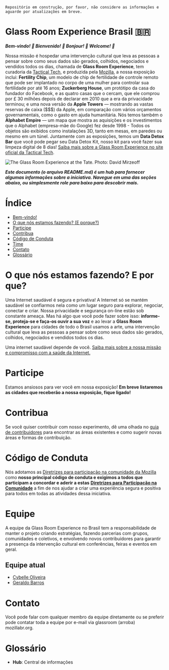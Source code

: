 ```
Repositório em construção, por favor, não considere as informações e aguarde por atualizações em breve.
```
# Glass Room Experience Brasil 🇧🇷
***Bem-vindo! 🎉 Bienvenido! 🌟 Bonjour! 🎊 Welcome! 🎈***

Nossa missão é hospedar uma intervenção cultural que leva as pessoas a pensar sobre como seus dados são gerados, colhidos, negociados e vendidos todos os dias, chamada de **Glass Room Experience**, tem curadoria da [Tactical Tech](https://tacticaltech.org), e produzida pela [Mozilla](https://mozilla.org), a nossa exposição inclui: **Fertility Chip**, um modelo de chip de fertilidade de controle remoto que pode ser implantado no corpo de uma mulher para controlar sua fertilidade por até 16 anos; **Zuckerberg House**, um protótipo da casa do fundador do Facebook, e as quatro casas que o cercam, que ele comprou por £ 30 milhões depois de declarar em 2010 que a era da privacidade terminou; e uma nova versão da **Apple Towers** — mostrando as vastas reservas de caixa ($$$) da Apple, em comparação com vários orçamentos governamentais, como o gasto em ajuda humanitária. Nós temos também o **Alphabet Empire** — um mapa que mostra as aquisições e os investimentos que o Alphabet (empresa-mãe do Google) fez desde 1998 - Todos os objetos são exibidos como instalações 3D, tanto em mesas, em paredes ou mesmo em um túnel. Juntamente com as exposições, temos um **Data Detox Bar** que você pode pegar seu Data Detox Kit, nosso kit para você fazer sua limpeza digital de 8 dias! [Saiba mais sobre a Glass Room Experience no site oficial da Tactical Tech](https://tacticaltech.org/pages/the-glass-room-experience/).

![The Glass Room Experience at the Tate. Photo: David Mirzeoff](https://tacticaltech.org/media/pages/glass-room-experience-davidmirzoeff.JPG)

***Este documento (o arquivo README.md) é um hub para fornecer algumas informações sobre a iniciativa. Navegue em uma das seções abaixo, ou simplesmente role para baixo para descobrir mais.***

# Índice
* [Bem-vindo!](#glass-room-experience-brasil-)
* [O que nós estamos fazendo? (E porque?)](#o-que-nós-estamos-fazendo-e-por-que)
* [Participe](#participe)
* [Contribua](#contribua)
* [Código de Conduta](#código-de-conduta)
* [Time](#equipe)
* [Contato](#contato)
* [Glossário](#glossário)

# O que nós estamos fazendo? E por que?
Uma Internet saudável é segura e privativa! A Internet só se mantém saudável se confiarmos nela como um lugar seguro para explorar, negociar, conectar e criar. Nossa privacidade e segurança on-line estão sob constante ameaça. Mas há algo que você pode fazer sobre isso: **informe-se, proteja-se e faça-os ouvir a sua voz** e ao levar a **Glass Room Experience** para cidades de todo o Brasil usamos a arte, uma intervenção cultural que leva as pessoas a pensar sobre como seus dados são gerados, colhidos, negociados e vendidos todos os dias.

Uma internet saudável depende de você. [Saiba mais sobre a nossa missão e compromisso com a saúde da Internet.](https://www.mozilla.org/pt-BR/internet-health/)

# Participe
Estamos ansiosos para ver você em nossa exposição! **Em breve listaremos as cidades que receberão a nossa exposição, fique ligado!**

# Contribua
Se você quiser contribuir com nosso experimento, dê uma olhada no [guia de contribuidores](CONTRIBUTING.md) para encontrar as áreas existentes e como sugerir novas áreas e formas de contribuição.

# Código de Conduta
Nós adotamos as [Diretrizes para participação na comunidade da Mozilla](https://www.mozilla.org/pt-BR/about/governance/policies/participation/) como **nosso principal código de conduta e exigimos a todos que participam a concordar e aderir a estas** [**Diretrizes para Participação na Comunidade**](https://www.mozilla.org/pt-BR/about/governance/policies/participation/) a fim de nos ajudar a criar uma experiência segura e positiva para todos em todas as atividades dessa iniciativa.

# Equipe
A equipe da Glass Room Experience no Brasil tem a responsabilidade de manter o projeto criando estratégias, fazendo parcerias com grupos, comunidades e coletivos, e envolvendo novos contribuidores para garantir a presença da intervenção cultural em conferências, feiras e eventos em geral.
## Equipe atual
- [Cybelle Oliveira](https://mozillians.org/pt-BR/u/cy63ll3/)
- [Geraldo Barros](https://reps.mozilla.org/u/geraldobarros/)

# Contato
Você pode falar com qualquer membro da equipe diretamente ou se preferir pode contatar toda a equipe por e-mail via glassroom (arroba) mozillabr.org.

# Glossário
- **Hub**: Central de informações
